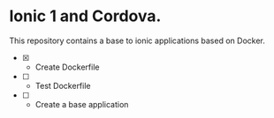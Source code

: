 # Ionic 1 and Cordova.
This repository contains a base to ionic applications based on Docker.

- [X] - Create Dockerfile
- [ ] - Test Dockerfile
- [ ] - Create a base application
